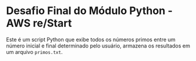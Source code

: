 # Desafio Final do Módulo Python - AWS re/Start

Este é um script Python que exibe todos os números primos entre um número inicial e final determinado pelo usuário, armazena os resultados em um arquivo `primos.txt`.
